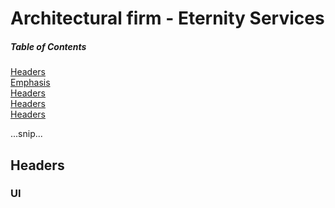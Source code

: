 # Architectural firm - Eternity Services

##### Table of Contents  
[Headers](#headers)  
[Emphasis](#emphasis)  
[Headers](#headers)  
[Headers](#headers)  
[Headers](#headers)  

...snip...    
<a name="headers"/>


## Headers

### UI



